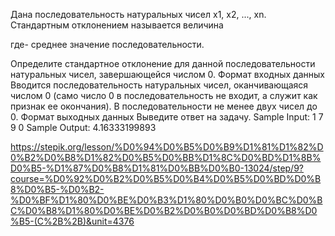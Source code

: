 ﻿Дана последовательность натуральных чисел x1, x2, ..., xn. Стандартным отклонением называется величина

где- среднее значение последовательности.

Определите стандартное отклонение для данной последовательности натуральных чисел, завершающейся числом 0.
Формат входных данных
Вводится последовательность натуральных чисел, оканчивающаяся числом 0 (само число 0 в последовательность не входит, а служит как признак ее окончания). В последовательности не менее двух чисел до 0.
Формат выходных данных
Выведите ответ на задачу.
Sample Input:
1
7
9
0
Sample Output:
4.16333199893



https://stepik.org/lesson/%D0%94%D0%B5%D0%B9%D1%81%D1%82%D0%B2%D0%B8%D1%82%D0%B5%D0%BB%D1%8C%D0%BD%D1%8B%D0%B5-%D1%87%D0%B8%D1%81%D0%BB%D0%B0-13024/step/9?course=%D0%92%D0%B2%D0%B5%D0%B4%D0%B5%D0%BD%D0%B8%D0%B5-%D0%B2-%D0%BF%D1%80%D0%BE%D0%B3%D1%80%D0%B0%D0%BC%D0%BC%D0%B8%D1%80%D0%BE%D0%B2%D0%B0%D0%BD%D0%B8%D0%B5-(C%2B%2B)&unit=4376
